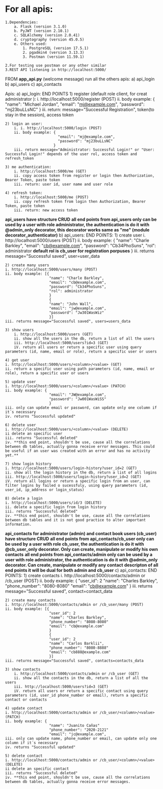 # For all apis:
    1.Dependencies: 
        a. Flask (version 3.1.0)
        b. PyJWT (version 2.10.1)
        c. SQLAlchemy (version 2.0.41)
        d. cryptography (version 45.0.5)
        e. Others used:
            1. PostgreSQL (version 17.5.1)
            2. pgadmin4 (version 3.13.3)
            3. Postman (version 11.59.1)

    2.For testing use postman or any other similar
    3.REST API listening in http://localhost:5000/


FROM **app_api.py** (welcome message) run all the others apis:
    a) api_login
    b) api_users
    c) api_contacts  


Apis:
a) api_login:
    END POINTS
    1) register (default role client, for creat administrator ):
        i. http://localhost:5000/register (POST)
        ii. body example: {
                            "name": "Michael Jordan",
                            "email": "mj@example.com",
                            "password": "mj23buLLsNC"
                          }
        iii. return: message="Successful Registration", token(to stay in the session), access token

    2) login an user:  
        i. i. http://localhost:5000/login (POST)
        ii. body example: {
                            "email": "mj@example.com",
                            "password": "mj23buLLsNC"
                          }
        iii. return message="Administrator: Successful Login!" or "User: Successful Login!" depends of the user rol, access token and refresh_token

    3) me authentication:  
        i. http://localhost:5000/me (GET)
        ii. copy access token from register or login then Authorization, Bearer Token, paste token
        iii. return: user id, user name and user role

    4) refresh token:  
        i. http://localhost:5000/me (POST)
        ii. copy refresh token from login then Authorization, Bearer Token, paste token
        iii. return: new access token



**api_users have structure CRUD**
**all end points from api_users only can be used by a user with role administrator, the authentication is do it with @admin_only decorator, this decorator works same as "me" (module decorator_authenticator)**
b) api_users:
    END POINTS:
    1) create user
    i. http://localhost:5000/users (POST)
    ii. body example: {
                        "name": "Charle Barkley",
                        "email": "cb@example.com",
                        "password": "Cb34PhoSuns",
                        "rol": administrator **default rol is cb_user for registration porpuses**
                        }
    iii. returns message="Successful saved", user=user_data

    2) create many users
    i. http://localhost:5000/users/many (POST)
    ii. body example: [{
                        "name": "Charle Barkley",
                        "email": "cb@example.com",
                        "password": "Cb34PhoSuns",
                        "rol": administrator
                        }
                        {
                        "name": "John Wall",
                        "email": "jw@example.com",
                        "password": "Jw301WasWiz"
                        }]
    iii. returns message="Successful saved", users=users_data

    3) show users
        i. http://localhost:5000/users (GET)
        ii. show all the users in the db, return a list of all the users
        iii. http://localhost:5000/users?id=3 (GET)
        iV. return all users or return a specific user using query parameters (id, name, email or role), return a specific user or users

    4) get user
    i. http://localhost:5000/users/<column>/<value> (GET)
    ii. return a specific user using path parameters (id, name, email or role), return a specific user or users

    5) update user
    i. http://localhost:5000/users/<column>/<value> (PATCH)
    ii. body example: {
                        "email": "JW@example.com",
                        "password": "Jw001WasWiSS"
                        }
    iii. only can update email or password, can update only one column if it´s necessary
    iv. returns "Successful updated"

    6) delete user
    i. http://localhost:5000/users/<column>/<value> (DELETE)
    ii delete an specific user 
    iii. returns "Successful deleted"
    iv. **this end point, shouldn't be use, cause all the correlations between db tables, actually gonna receive error messages. This could be useful if an user was created with an error and has no activity yet.**

    7) show login history
    i. http://localhost:5000/users/login-history?user_id=2 (GET)
    ii. show all the login history in the db, return a list of all logins
    iii. http://localhost:5000/users/login-history?user_id=2 (GET)
    iV. return all logins or return a specific login from an user, can filter logins by failed o sucessfuly, using query parameters (id, user_id, ip_address or login_status)

    8) delete a login
    i. http://localhost:5000/users/id/3 (DELETE)
    ii. delete a specific login from login history 
    iii. returns "Successful deleted"
    iv. **this end point, shouldn't be use, cause all the correlations between db tables and it is not good practice to alter important information.



**api_contacts for administrator (admin) and contact book users (cb_user) have structure CRUD**
**all end points from api_contacts/cb_user only can be used by a user with role cb_user, the authentication is do it with @cb_user_only decorator. Only can create, manipulate or modify his own contacts**
**all end points from api_contacts/admin only can be used by a user with role administrator, the authentication is do it with @admin_only decorator. Can create, manipulate or modify any contact**
**descripton of all end points it will be dual for both admin and cb_user**
c) api_contacts:
    END POINTS:
    1) create contacts
    i. http://localhost:5000/contacts/admin or /cb_user (POST)
    ii. body example: {
                        "user_id": 2
                        "name": "Charles Barkley",
                        "phone_number": "8080-8080" 
                        "email": "cb@example.com"
                        }
    iii. returns message="Successful saved", contact=contact_data

    2) create many contacts
    i. http://localhost:5000/contacts/admin or /cb_user/many (POST)
    ii. body example: [{
                        "user_id": 2
                        "name": "Charles Barkley",
                        "phone_number": "8080-8080" 
                        "email": "cb@example.com"
                        }
                        {
                        "user_id": 2
                        "name": "Carlos Barklii",
                        "phone_number": "8080-8888" 
                        "email": "cb888@example.com"
                        }]
    iii. returns message="Successful saved", contacts=contacts_data

    3) show contacts
        i. http://localhost:5000/contacts/admin or /cb_user (GET)
        ii. show all the contacts in the db, return a list of all the users
        iii. http://localhost:5000/users?id=3 (GET)
        iV. return all users or return a specific contact using query parameters (id, user_id phone_number or email), return a specific contact or contacts

    4) update contact
    i. http://localhost:5000/contacts/admin or /cb_user/<column>/<value> (PATCH)
    ii. body example: {
                        "name": "Juanito Cañas"
                        "phone_number": "2020-2121"
                        "email": "jc@example.com",
    iii. only can update name, phone_number or email, can update only one column if it´s necessary
    iv. returns "Successful updated"

    5) delete contact
    i. http://localhost:5000/contacts/admin or /cb_user/<column>/<value> (DELETE)
    ii delete an specific contact 
    iii. returns "Successful deleted"
    iv. **this end point, shouldn't be use, cause all the correlations between db tables, actually gonna receive error messages.

